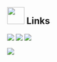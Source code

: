 ## <img height="40" src="https://raw.githubusercontent.com/extgfx/extgfx/master/assets/kyubey.gif"/> Links
[![](https://img.shields.io/badge/Twitter-1DA1F2?style=flat-square&logo=twitter&logoColor=white)](https://twitter.com/AdeptGx)
[![](https://img.shields.io/badge/Telegram-2CA5E0?style=flat-square&logo=telegram&logoColor=white)](https://t.me/extgfx)
[![](https://img.shields.io/badge/Facebook-1877F2?style=flat-square&logo=facebook&logoColor=white)](https://fb.me/extgfx)

[![](https://img.shields.io/badge/Ethereum-3C3C3D?style=flat-square&logo=Ethereum)](https://t.me/extgfx) 
